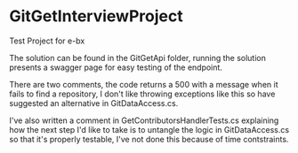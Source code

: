 # GitGetInterviewProject
Test Project for e-bx

The solution can be found in the GitGetApi folder, running the solution presents a swagger page for easy testing of the endpoint.

There are two comments, the code returns a 500 with a message when it fails to find a repository, I don't like throwing exceptions like this so have suggested an alternative in GitDataAccess.cs.

I've also written a comment in GetContributorsHandlerTests.cs explaining how the next step I'd like to take is to untangle the logic in GitDataAccess.cs so that it's properly testable, I've not done this because of time contstraints.